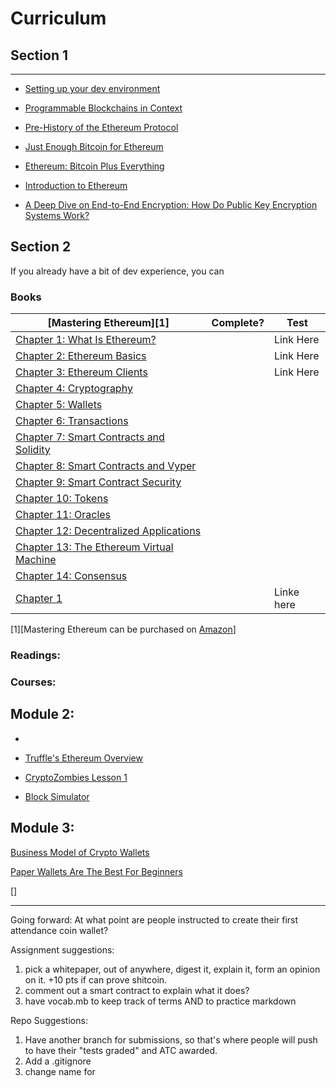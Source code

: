 # Curriculum

## Section 1



---

- [Setting up your dev environment](module-1.md)

- [Programmable Blockchains in Context](https://media.consensys.net/programmable-blockchains-in-context-ethereum-s-future-cd8451eb421e)

- [Pre-History of the Ethereum Protocol](https://vitalik.ca/2017-09-15-prehistory.html)

- [Just Enough Bitcoin for Ethereum](https://media.consensys.net/time-sure-does-fly-ed4518792679)

- [Ethereum: Bitcoin Plus Everything](https://media.consensys.net/time-sure-does-fly-ed4518792679)

- [Introduction to Ethereum](https://github.com/ethereum/wiki/wiki/Ethereum-introduction)

- [A Deep Dive on End-to-End Encryption: How Do Public Key Encryption Systems Work?](https://ssd.eff.org/en/module/deep-dive-end-end-encryption-how-do-public-key-encryption-systems-work)


## Section 2

If you already have a bit of dev experience, you can

### Books

| [Mastering Ethereum][1] | Complete? | Test |
|----|----|----|
| [Chapter 1: What Is Ethereum?](https://github.com/ethereumbook/ethereumbook/blob/develop/01what-is.asciidoc) | | Link Here |
| [Chapter 2: Ethereum Basics](https://github.com/ethereumbook/ethereumbook/blob/develop/02intro.asciidoc)| | Link Here |
| [Chapter 3: Ethereum Clients](https://github.com/ethereumbook/ethereumbook/blob/develop/03clients.asciidoc)| | Link Here|
| [Chapter 4: Cryptography](https://github.com/ethereumbook/ethereumbook/blob/develop/04keys-addresses.asciidoc) | | |  
| [Chapter 5: Wallets](https://github.com/ethereumbook/ethereumbook/blob/develop/05wallets.asciidoc) | | |  
| [Chapter 6: Transactions](https://github.com/ethereumbook/ethereumbook/blob/develop/06transactions.asciidoc) | | |  
| [Chapter 7: Smart Contracts and Solidity](https://github.com/ethereumbook/ethereumbook/blob/develop/07smart-contracts-solidity.asciidoc) | | |  
| [Chapter 8: Smart Contracts and Vyper](https://github.com/ethereumbook/ethereumbook/blob/develop/08smart-contracts-vyper.asciidoc) | | |  
| [Chapter 9: Smart Contract Security](https://github.com/ethereumbook/ethereumbook/blob/develop/09smart-contracts-security.asciidoc) | | |  
| [Chapter 10: Tokens](https://github.com/ethereumbook/ethereumbook/blob/develop/10tokens.asciidoc) | | |  
| [Chapter 11: Oracles](https://github.com/ethereumbook/ethereumbook/blob/develop/11oracles.asciidoc) | | |  
| [Chapter 12: Decentralized Applications](https://github.com/ethereumbook/ethereumbook/blob/develop/12dapps.asciidoc) | | |  
| [Chapter 13: The Ethereum Virtual Machine](https://github.com/ethereumbook/ethereumbook/blob/develop/13evm.asciidoc) | | |  
| [Chapter 14: Consensus](https://github.com/ethereumbook/ethereumbook/blob/develop/14consensus.asciidoc) | | |  
| [Chapter 1]() | | Linke here|  

[1][Mastering Ethereum can be purchased on [Amazon](https://www.amazon.com/Mastering-Ethereum-Building-Smart-Contracts/dp/1491971940)]

### Readings:


### Courses:

## Module 2:

-

- [Truffle's Ethereum Overview](https://truffleframework.com/tutorials/ethereum-overview)

- [CryptoZombies Lesson 1](https://cryptozombies.io/en/lesson/1)

- [Block Simulator](https://anders.com/blockchain/block.html)


## Module 3:



  [Business Model of Crypto Wallets](https://hackernoon.com/the-business-model-of-crypto-wallets-89aeed8322dc)

  [Paper Wallets Are The Best For Beginners](https://medium.com/crypto-currently/paper-wallets-are-best-for-beginners-61c31d931cce)

  []

---

Going forward:
At what point are people instructed to create their first attendance coin wallet?

Assignment suggestions:
1. pick a whitepaper, out of anywhere, digest it, explain it, form an opinion on it. +10 pts if can prove shitcoin.
2. comment out a smart contract to explain what it does?
3. have vocab.mb to keep track of terms AND to practice markdown

Repo Suggestions:
1. Have another branch for submissions, so that's where people will push to have their "tests graded" and ATC awarded.
2. Add a .gitignore
3. change name for
